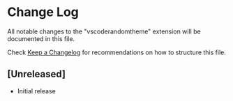 # Change Log

All notable changes to the "vscoderandomtheme" extension will be documented in this file.

Check [Keep a Changelog](http://keepachangelog.com/) for recommendations on how to structure this file.

## [Unreleased]

- Initial release
